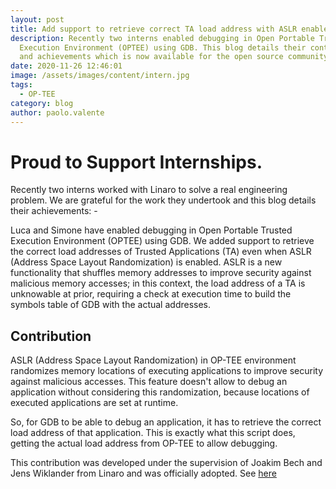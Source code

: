 ```yaml
---
layout: post
title: Add support to retrieve correct TA load address with ASLR enabled
description: Recently two interns enabled debugging in Open Portable Trusted
  Execution Environment (OPTEE) using GDB. This blog details their contributions
  and achievements which is now available for the open source community.
date: 2020-11-26 12:46:01
image: /assets/images/content/intern.jpg
tags:
  - OP-TEE
category: blog
author: paolo.valente
---
```

# Proud to Support Internships.

Recently two interns worked with Linaro to solve a real engineering problem. We are grateful for the work they undertook and this blog details their achievements: -

Luca and Simone have enabled debugging in Open Portable Trusted Execution Environment (OPTEE) using GDB. We added support to retrieve the correct load addresses of Trusted Applications (TA) even when ASLR (Address Space Layout Randomization) is enabled. ASLR is a new functionality that shuffles memory addresses to improve security against malicious memory accesses; in this context, the load address of a TA is unknowable at prior, requiring a check at execution time to build the symbols table of GDB with the actual addresses. 

## Contribution

ASLR (Address Space Layout Randomization) in OP-TEE environment randomizes memory locations of executing applications to improve security against malicious accesses. This feature doesn't allow to debug an application without considering this randomization, because locations of executed applications are set at runtime.

So, for GDB to be able to debug an application, it has to retrieve the correct load address of that application. This is exactly what this script does, getting the actual load address from OP-TEE to allow debugging.

This contribution was developed under the supervision of Joakim Bech and Jens Wiklander from Linaro and was officially adopted. See [here](https://github.com/OP-TEE/optee_os/pull/3847/commits/1713ef286d19b7079a0275f7ebb6f8facd3a980e)